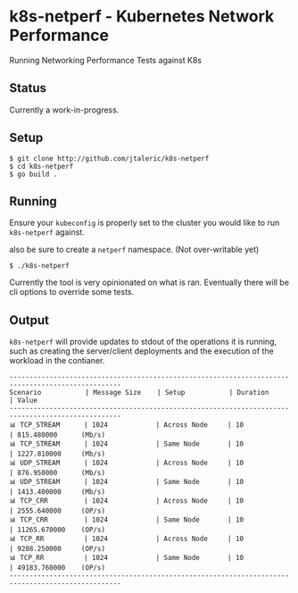 # k8s-netperf - Kubernetes Network Performance
Running Networking Performance Tests against K8s

## Status
Currently a work-in-progress.

## Setup
```shell
$ git clone http://github.com/jtaleric/k8s-netperf
$ cd k8s-netperf
$ go build .
```

## Running
Ensure your `kubeconfig` is properly set to the cluster you would like to run `k8s-netperf` against.

also be sure to create a `netperf` namespace. (Not over-writable yet)

```shell
$ ./k8s-netperf
```

Currently the tool is very opinionated on what is ran. Eventually there will be cli options to override some tests.

## Output
`k8s-netperf` will provide updates to stdout of the operations it is running, such as creating the server/client deployments and the execution of the workload in the contianer.

```
--------------------------------------------------------------------------------------------------
Scenario           | Message Size    | Setup           | Duration        | Value
--------------------------------------------------------------------------------------------------
📊 TCP_STREAM      | 1024            | Across Node     | 10              | 815.480000      (Mb/s)
📊 TCP_STREAM      | 1024            | Same Node       | 10              | 1227.810000     (Mb/s)
📊 UDP_STREAM      | 1024            | Across Node     | 10              | 876.950000      (Mb/s)
📊 UDP_STREAM      | 1024            | Same Node       | 10              | 1413.400000     (Mb/s)
📊 TCP_CRR         | 1024            | Across Node     | 10              | 2555.640000     (OP/s)
📊 TCP_CRR         | 1024            | Same Node       | 10              | 11265.670000    (OP/s)
📊 TCP_RR          | 1024            | Across Node     | 10              | 9208.250000     (OP/s)
📊 TCP_RR          | 1024            | Same Node       | 10              | 49183.760000    (OP/s)
--------------------------------------------------------------------------------------------------
```

